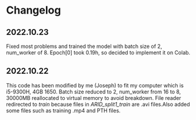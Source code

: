 # Changelog

## 2022.10.23

Fixed most problems and trained the model with batch size of 2, num_worker of 8. Epoch[0] took 0.19h, so decided to implement it on Colab.

## 2022.10.22

This code has been modified by me (Joseph) to fit my computer which is i5-9300H, 4GB 1650. Batch size reduced to 2, num_worker from 16 to 8, 30000MB reallocated to virtual memory to avoid breakdown. File reader redirected to *train* because files in *ARID_split1_train* are .avi files.Also added some files such as training .mp4 and PTH files.

